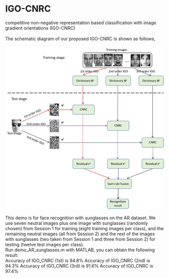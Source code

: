 # IGO-CNRC
competitive non-negative representation based classification with image gradient orientations (IGO-CNRC)<br>
<br>
The schematic diagram of our proposed IGO-CNRC is shown as follows,<br>
<br>
![image](https://github.com/yinhefeng/IGO-CNRC/blob/master/IGO_CNRC.jpg)
<br>
<br>
This demo is for face recognition with sunglasses on the AR dataset. We use seven neutral images plus one image with sunglasses (randomly chosen) from Session 1 for training (eight training images per class), and the remaining neutral images (all from Session 2) and the rest of the images with sunglasses (two taken from Session 1 and three from Session 2) for testing (twelve test images per class).
<br>
Run demo_AR_sunglasses.m with MATLAB, you can obtain the following result:
<br>
Accuracy of IGO_CNRC (1st) is 94.8%
Accuracy of IGO_CNRC (2nd) is 94.3%
Accuracy of IGO_CNRC (3rd) is 91.6%
Accuracy of IGO_CNRC is 97.4%

